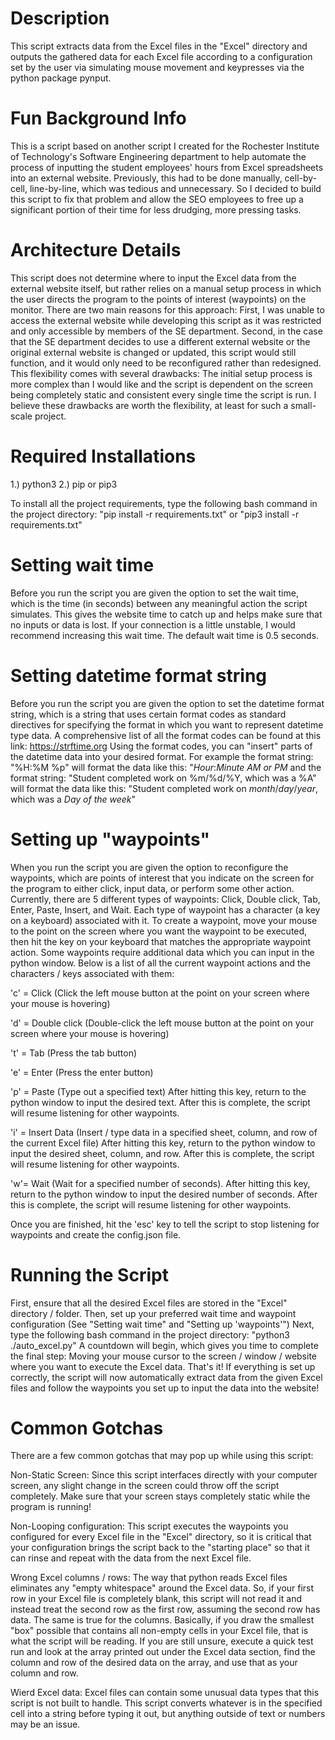 # Description

This script extracts data from the Excel files in the "Excel" directory and outputs the gathered data for each Excel file according to a configuration set by the user via simulating mouse movement and keypresses via the python package pynput. 


# Fun Background Info

This is a script based on another script I created for the Rochester Institute of Technology's Software Engineering department to help automate the process of inputting the student employees' hours from Excel spreadsheets into an external website. Previously, this had to be done manually, cell-by-cell, line-by-line, which was tedious and unnecessary. So I decided to build this script to fix that problem and allow the SEO employees to free up a significant portion of their time for less drudging, more pressing tasks.


# Architecture Details

This script does not determine where to input the Excel data from the external website itself, but rather relies on a manual setup process in which the user directs the program to the points of interest (waypoints) on the monitor. There are two main reasons for this approach: First, I was unable to access the external website while developing this script as it was restricted and only accessible by members of the SE department. Second, in the case that the SE department decides to use a different external website or the original external website is changed or updated, this script would still function, and it would only need to be reconfigured rather than redesigned. 
This flexibility comes with several drawbacks: The initial setup process is more complex than I would like and the script is dependent on the screen being completely static and consistent every single time the script is run. I believe these drawbacks are worth the flexibility, at least for such a small-scale project.


# Required Installations

1.) python3
2.) pip or pip3

To install all the project requirements, type the following bash command in the project directory:
"pip install -r requirements.txt" 
or 
"pip3 install -r requirements.txt"


# Setting wait time

Before you run the script you are given the option to set the wait time, which is the time (in seconds) between any meaningful action the script simulates. This gives the website time to catch up and helps make sure that no inputs or data is lost. If your connection is a little unstable, I would recommend increasing this wait time. The default wait time is 0.5 seconds.


# Setting datetime format string

Before you run the script you are given the option to set the datetime format string, which is a string that uses certain format codes as standard directives for specifying the format in which you want to represent datetime type data. A comprehensive list of all the format codes can be found at this link: https://strftime.org Using the format codes, you can "insert" parts of the datetime data into your desired format. For example the format string: "%H:%M %p" will format the data like this: "*Hour*:*Minute* *AM or PM* and the format string: "Student completed work on %m/%d/%Y, which was a %A" will format the data like this: "Student completed work on *month*/*day*/*year*, which was a *Day of the week*"


# Setting up "waypoints"

When you run the script you are given the option to reconfigure the waypoints, which are points of interest that you indicate on the screen for the program to either click, input data, or perform some other action. Currently, there are 5 different types of waypoints: Click, Double click, Tab, Enter, Paste, Insert, and Wait.
Each type of waypoint has a character (a key on a keyboard) associated with it. To create a waypoint, move your mouse to the point on the screen where you want the waypoint to be executed, then hit the key on your keyboard that matches the appropriate waypoint action. Some waypoints require additional data which you can input in the python window. Below is a list of all the current waypoint actions and the characters / keys associated with them:

'c' = Click (Click the left mouse button at the point on your screen where your mouse is hovering)

'd' = Double click (Double-click the left mouse button at the point on your screen where your mouse is hovering)

't' = Tab (Press the tab button)

'e' = Enter (Press the enter button)

'p' = Paste (Type out a specified text)
After hitting this key, return to the python window to input the desired text. After this is complete, the script will resume listening for other waypoints.

'i' = Insert Data (Insert / type data in a specified sheet, column, and row of the current Excel file)
After hitting this key, return to the python window to input the desired sheet, column, and row. After this is complete, the script will resume listening for other waypoints.

'w'= Wait (Wait for a specified number of seconds). 
After hitting this key, return to the python window to input the desired number of seconds. After this is complete, the script will resume listening for other waypoints.

Once you are finished, hit the 'esc' key to tell the script to stop listening for waypoints and create the config.json file.


# Running the Script

First, ensure that all the desired Excel files are stored in the "Excel" directory / folder.
Then, set up your preferred wait time and waypoint configuration (See "Setting wait time" and "Setting up 'waypoints'")
Next, type the following bash command in the project directory:
"python3 ./auto_excel.py"
A countdown will begin, which gives you time to complete the final step: Moving your mouse cursor to the screen / window / website where you want to execute the Excel data.
That's it! If everything is set up correctly, the script will now automatically extract data from the given Excel files and follow the waypoints you set up to input the data into the website!


# Common Gotchas

There are a few common gotchas that may pop up while using this script:

Non-Static Screen:
Since this script interfaces directly with your computer screen, any slight change in the screen could throw off the script completely. Make sure that your screen stays completely static while the program is running!

Non-Looping configuration:
This script executes the waypoints you configured for every Excel file in the "Excel" directory, so it is critical that your configuration brings the script back to the "starting place" so that it can rinse and repeat with the data from the next Excel file.

Wrong Excel columns / rows:
The way that python reads Excel files eliminates any "empty whitespace" around the Excel data. So, if your first row in your Excel file is completely blank, this script will not read it and instead treat the second row as the first row, assuming the second row has data. The same is true for the columns. Basically, if you draw the smallest "box" possible that contains all non-empty cells in your Excel file, that is what the script will be reading. If you are still unsure, execute a quick test run and look at the array printed out under the Excel data section, find the column and row of the desired data on the array, and use that as your column and row.

Wierd Excel data:
Excel files can contain some unusual data types that this script is not built to handle. This script converts whatever is in the specified cell into a string before typing it out, but anything outside of text or numbers may be an issue.